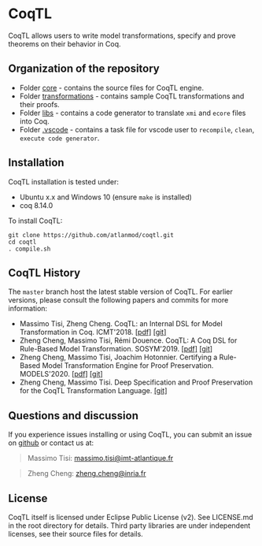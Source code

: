# CoqTL

CoqTL allows users to write model transformations, specify and prove theorems on their behavior in Coq. 

## Organization of the repository 

* Folder [core](https://github.com/atlanmod/coqtl/tree/master/core) - contains the source files for CoqTL engine.
* Folder [transformations](https://github.com/atlanmod/coqtl/tree/master/transformations) - contains sample CoqTL transformations and their proofs.
* Folder [libs](https://github.com/atlanmod/coqtl/tree/master/libs) - contains a code generator to translate `xmi` and `ecore` files into Coq.
* Folder [.vscode](https://github.com/atlanmod/coqtl/tree/master/.vscode) - contains a task file for vscode user to `recompile`, `clean`, `execute code generator`.

## Installation

CoqTL installation is tested under:
* Ubuntu x.x and Windows 10 (ensure `make` is installed)
* coq 8.14.0

To install CoqTL:
```
git clone https://github.com/atlanmod/coqtl.git
cd coqtl
. compile.sh
```

## CoqTL History

The `master` branch host the latest stable version of CoqTL. For earlier versions, please consult the following papers and commits for more information:
* Massimo Tisi, Zheng Cheng. CoqTL: an Internal DSL for Model Transformation in Coq. ICMT'2018. [[pdf]](https://hal.inria.fr/hal-01828344/document) [[git]](https://github.com/atlanmod/CoqTL/tree/eee344e)
* Zheng Cheng, Massimo Tisi, Rémi Douence. CoqTL: A Coq DSL for Rule-Based Model Transformation. SOSYM'2019. [[pdf]](https://hal.archives-ouvertes.fr/hal-02333564/document) [[git]](https://github.com/atlanmod/CoqTL/tree/eee344e)
* Zheng Cheng, Massimo Tisi, Joachim Hotonnier. Certifying a Rule-Based Model Transformation Engine for Proof Preservation. MODELS'2020. [[pdf]](https://hal.inria.fr/hal-02907622/document) [[git]](https://github.com/atlanmod/CoqTL/tree/2a8cea5)
* Zheng Cheng, Massimo Tisi. Deep Specification and Proof Preservation for the CoqTL Transformation Language. [[git]](https://github.com/atlanmod/CoqTL/tree/948eb94)

## Questions and discussion

If you experience issues installing or using CoqTL, you can submit an issue on [github](https://github.com/atlanmod/coqtl/issues) or contact us at:

> Massimo Tisi: massimo.tisi@imt-atlantique.fr

> Zheng Cheng: zheng.cheng@inria.fr

## License

CoqTL itself is licensed under Eclipse Public License (v2). See LICENSE.md in the root directory for details. Third party libraries are under independent licenses, see their source files for details.
